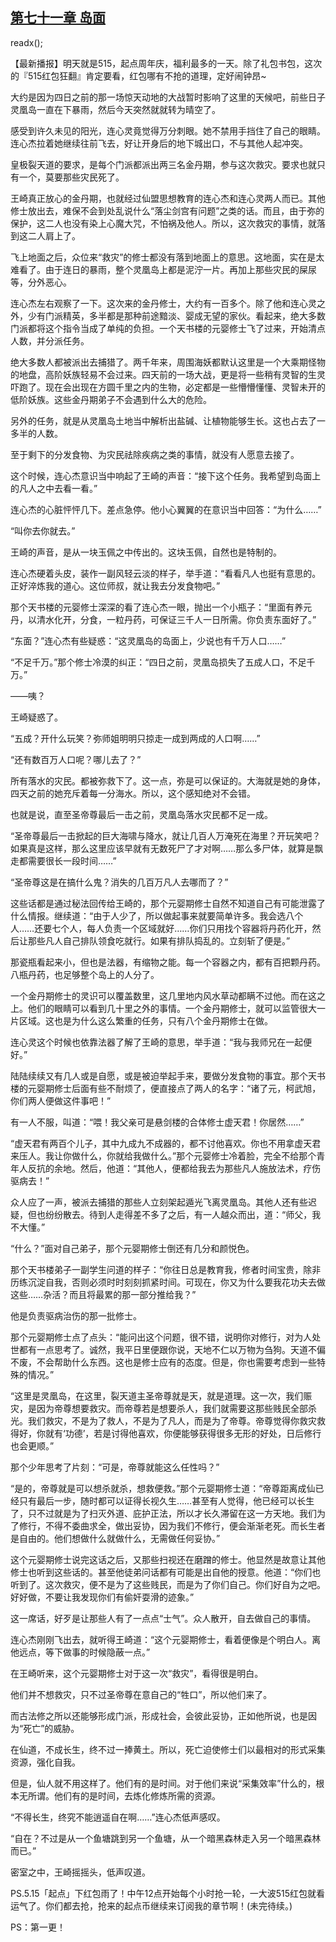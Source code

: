 ## [第七十一章 岛面](https://www.xxbiquge.com/11_11207/9081860.html)
readx();

  【最新播报】明天就是515，起点周年庆，福利最多的一天。除了礼包书包，这次的『515红包狂翻』肯定要看，红包哪有不抢的道理，定好闹钟昂~

  大约是因为四日之前的那一场惊天动地的大战暂时影响了这里的天候吧，前些日子灵凰岛一直在下暴雨，然后今天突然就就转为晴空了。

  感受到许久未见的阳光，连心灵竟觉得万分刺眼。她不禁用手挡住了自己的眼睛。连心杰拉着她继续往前飞去，好让开身后的地下城出口，不与其他人起冲突。

  皇极裂天道的要求，是每个门派都派出两三名金丹期，参与这次救灾。要求也就只有一个，莫要那些灾民死了。

  王崎真正放心的金丹期，也就经过仙盟思想教育的连心杰和连心灵两人而已。其他修士放出去，难保不会到处乱说什么“落尘剑宫有问题”之类的话。而且，由于弥的保护，这二人也没有染上心魔大咒，不怕祸及他人。所以，这次救灾的事情，就落到这二人肩上了。

  飞上地面之后，众位来“救灾”的修士都没有落到地面上的意思。这地面，实在是太难看了。由于连日的暴雨，整个灵凰岛上都是泥泞一片。再加上那些灾民的屎尿等，分外恶心。

  连心杰左右观察了一下。这次来的金丹修士，大约有一百多个。除了他和连心灵之外，少有门派精英，多半都是那种前途黯淡、婴成无望的家伙。看起来，绝大多数门派都将这个指令当成了单纯的负担。一个天书楼的元婴修士飞了过来，开始清点人数，并分派任务。

  绝大多数人都被派出去捕猎了。两千年来，周围海妖都默认这里是一个大乘期怪物的地盘，高阶妖族轻易不会过来。四天前的一场大战，更是将一些稍有灵智的生灵吓跑了。现在会出现在方圆千里之内的生物，必定都是一些懵懵懂懂、灵智未开的低阶妖族。这些金丹期弟子不会遇到什么大的危险。

  另外的任务，就是从灵凰岛土地当中解析出盐碱、让植物能够生长。这也占去了一多半的人数。

  至于剩下的分发食物、为灾民祛除疾病之类的事情，就没有人愿意去接了。

  这个时候，连心杰意识当中响起了王崎的声音：“接下这个任务。我希望到岛面上的凡人之中去看一看。”

  连心杰的心脏怦怦几下。差点急停。他小心翼翼的在意识当中回答：“为什么……”

  “叫你去你就去。”

  王崎的声音，是从一块玉佩之中传出的。这块玉佩，自然也是特制的。

  连心杰硬着头皮，装作一副风轻云淡的样子，举手道：“看看凡人也挺有意思的。正好淬炼我的道心。这位师叔，就让我去分发食物吧。”

  那个天书楼的元婴修士深深的看了连心杰一眼，抛出一个小瓶子：“里面有养元丹，以清水化开，分食，一粒丹药，可保证三千人一日所需。你负责东面好了。”

  “东面？”连心杰有些疑惑：“这灵凰岛的岛面上，少说也有千万人口……”

  “不足千万。”那个修士冷漠的纠正：“四日之前，灵凰岛损失了五成人口，不足千万。”

  ——咦？

  王崎疑惑了。

  “五成？开什么玩笑？弥师姐明明只掠走一成到两成的人口啊……”

  “还有数百万人口呢？哪儿去了？”

  所有落水的灾民。都被弥救下了。这一点，弥是可以保证的。大海就是她的身体，四天之前的她充斥着每一分海水。所以，这个感知绝对不会错。

  也就是说，直至圣帝尊最后一击之前，灵凰岛落水灾民都不足一成。

  “圣帝尊最后一击掀起的巨大海啸与降水，就让几百人万淹死在海里？开玩笑吧？如果真是这样，那么这里应该早就有无数死尸了才对啊……那么多尸体，就算是飘走都需要很长一段时间……”

  “圣帝尊这是在搞什么鬼？消失的几百万凡人去哪而了？”

  这些话都是通过秘法回传给王崎的，那个元婴期修士自然不知道自己有可能泄露了什么情报。继续道：“由于人少了，所以做起事来就要简单许多。我会选八个人……还要七个人，每人负责一个区域就好……你们只用找个容器将丹药化开，然后让那些凡人自己排队领食吃就行。如果有排队捣乱的。立刻斩了便是。”

  那瓷瓶看起来小，但也是法器，有缩物之能。每一个容器之内，都有百把颗丹药。八瓶丹药，也足够整个岛上的人分了。

  一个金丹期修士的灵识可以覆盖数里，这几里地内风水草动都瞒不过他。而在这之上。他们的眼睛可以看到几十里之外的事情。一个金丹期修士，就可以监管很大一片区域。这也是为什么这么繁重的任务，只有八个金丹期修士在做。

  连心灵这个时候也依靠法器了解了王崎的意思，举手道：“我与我师兄在一起便好。”

  陆陆续续又有几人或是自愿，或是被迫举起手来，要做分发食物的事宜。那个天书楼的元婴期修士后面有些不耐烦了，便直接点了两人的名字：“诸了元，柯武旭，你们两人便做这件事吧！”

  有一人不服，叫道：“喂！我父亲可是悬剑楼的合体修士虚天君！你居然……”

  “虚天君有两百个儿子，其中九成九不成器的，都不讨他喜欢。你也不用拿虚天君来压人。我让你做什么，你就给我做什么。”那个元婴修士冷着脸，完全不给那个青年人反抗的余地。然后，他道：“其他人，便都给我去为那些凡人施放法术，疗伤驱病去！”

  众人应了一声，被派去捕猎的那些人立刻架起遁光飞离灵凰岛。其他人还有些迟疑，但也纷纷散去。待到人走得差不多了之后，有一人越众而出，道：“师父，我不大懂。”

  “什么？”面对自己弟子，那个元婴期修士倒还有几分和颜悦色。

  那个天书楼弟子一副学生问道的样子：“你往日总是教育我，修者时间宝贵，除非历练沉淀自我，否则必须时时刻刻抓紧时间。可现在，你又为什么要我花功夫去做这些……杂活？而且将最累的那一部分推给我？”

  他是负责驱病治伤的那一批修士。

  那个元婴期修士点了点头：“能问出这个问题，很不错，说明你对修行，对为人处世都有一点思考了。诚然，我平日里便跟你说，天地不仁以万物为刍狗。天道不偏不废，不会帮助什么东西。这也是修士应有的态度。但是，你也需要考虑到一些特殊的情况。”

  “这里是灵凰岛，在这里，裂天道主圣帝尊就是天，就是道理。这一次，我们赈灾，是因为帝尊想要救灾。而帝尊若是想要杀人，我们就需要这那些贱民全部杀光。我们救灾，不是为了救人，不是为了凡人，而是为了帝尊。帝尊觉得你救灾救得好，你就有‘功德’，若是讨得他喜欢，你便能够获得很多无形的好处，日后修行也会更顺。”

  那个少年思考了片刻：“可是，帝尊就能这么任性吗？”

  “是的，帝尊就是可以想杀就杀，想救便救。”那个元婴期修士道：“帝尊距离成仙已经只有最后一步，随时都可以证得长视久生……甚至有人觉得，他已经可以长生了，只不过就是为了扫灭外道、庇护正法，所以才长久滞留在这一方天地。我们为了修行，不得不委曲求全，做出妥协，因为我们不修行，便会渐渐老死。而长生者是自由的。他们想做什么就做什么，无需做任何妥协。”

  这个元婴期修士说完这话之后，又那些扫视还在磨蹭的修士。他显然是故意让其他修士也听到这些话的。甚至他徒弟问话都有可能是出自他的授意。他道：“你们也听到了。这次救灾，便不是为了这些贱民，而是为了你们自己。你们好自为之吧。好好做，不要让我发现你们有偷奸耍滑的迹象。”

  这一席话，好歹是让那些人有了一点点“士气”。众人散开，自去做自己的事情。

  连心杰刚刚飞出去，就听得王崎道：“这个元婴期修士，看着便像是个明白人。离他远点，等下做事的时候隐蔽一点。”

  在王崎听来，这个元婴期修士对于这一次“救灾”，看得很是明白。

  他们并不想救灾，只不过圣帝尊在意自己的“牲口”，所以他们来了。

  而古法修之所以还能够形成门派，形成社会，会彼此妥协，正如他所说，也是因为“死亡”的威胁。

  在仙道，不成长生，终不过一捧黄土。所以，死亡迫使修士们以最相对的形式采集资源，强化自我。

  但是，仙人就不用这样了。他们有的是时间。对于他们来说“采集效率”什么的，根本无所谓。他们有的是时间，去炼化修炼所需的资源。

  “不得长生，终究不能逍遥自在啊……”连心杰低声感叹。

  “自在？不过是从一个鱼塘跳到另一个鱼塘，从一个暗黑森林走入另一个暗黑森林而已。”

  密室之中，王崎摇摇头，低声叹道。

  PS.5.15「起点」下红包雨了！中午12点开始每个小时抢一轮，一大波515红包就看运气了。你们都去抢，抢来的起点币继续来订阅我的章节啊！(未完待续。)

  PS：第一更！
